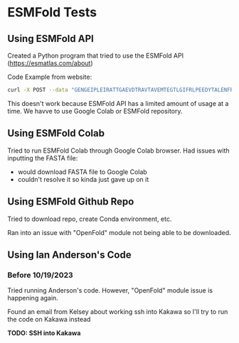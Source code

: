 # ESMFold Tests

## Using ESMFold API

Created a Python program that tried to use the ESMFold API (https://esmatlas.com/about)

Code Example from website:

```bash
curl -X POST --data "GENGEIPLEIRATTGAEVDTRAVTAVEMTEGTLGIFRLPEEDYTALENFRYNRVAGENWKPASTVIYVGGTYARLCAYAPYNSVEFKNSSLKTEAGLTMQTYAAEKDMRFAVSGGDEVWKKTPTANFELKRAYARLVLSVVRDATYPNTCKITKAKIEAFTGNIITANTVDISTGTEGSGTQTPQYIHTVTTGLKDGFAIGLPQQTFSGGVVLTLTVDGMEYSVTIPANKLSTFVRGTKYIVSLAVKGGKLTLMSDKILIDKDWAEVQTGTGGSGDDYDTSFN" https://api.esmatlas.com/foldSequence/v1/pdb/
```

This doesn't work because ESMFold API has a limited amount of usage at a time. We havve to use Google Colab or ESMFold repository.

## Using ESMFold Colab

Tried to run ESMFold Colab through Google Colab browser. Had issues with inputting the FASTA file:

- would download FASTA file to Google Colab
- couldn't resolve it so kinda just gave up on it

## Using ESMFold Github Repo

Tried to download repo, create Conda environment, etc.

Ran into an issue with "OpenFold" module not being able to be downloaded.

## Using Ian Anderson's Code

### Before 10/19/2023

Tried running Anderson's code. However, "OpenFold" module issue is happening again.

Found an email from Kelsey about working ssh into Kakawa so I'll try to run the code on Kakawa instead

**TODO: SSH into Kakawa**
